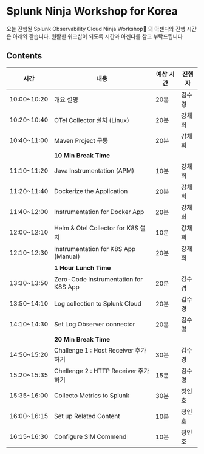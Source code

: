 # Splunk Ninja Workshop for Korea

오늘 진행될 Splunk Observability Cloud Ninja Workshop🥷 의 아젠다와 진행 시간은 아래와 같습니다.
원활한 워크샵이 되도록 시간과 아젠다를 참고 부탁드립니다

## Contents

| 시간        | 내용                                  | 예상 시간 | 진행자 |
| ----------- | ------------------------------------- | --------- | ------ |
| 10:00~10:20 | 개요 설명                             | 20분      | 김수경 |
| 10:20~10:40 | OTel Collector 설치 (Linux)           | 20분      | 강채희 |
| 10:40~11:00 | Maven Project 구동                    | 20분      | 강채희 |
|             | **10 Min Break Time**                 |
| 11:10~11:20 | Java Instrumentation (APM)            | 10분      | 강채희 |
| 11:20~11:40 | Dockerize the Application             | 20분      | 강채희 |
| 11:40~12:00 | Instrumentation for Docker App        | 20분      | 강채희 |
| 12:00~12:10 | Helm & Otel Collector for K8S 설치    | 10분      | 강채희 |
| 12:10~12:30 | Instrumentation for K8S App (Manual)  | 20분      | 강채희 |
|             | **1 Hour Lunch Time**                 |
| 13:30~13:50 | Zero-Code Instrumentation for K8S App | 20분      | 김수경 |
| 13:50~14:10 | Log collection to Splunk Cloud        | 20분      | 김수경 |
| 14:10~14:30 | Set Log Observer connector            | 20분      | 김수경 |
|             | **20 Min Break Time**                 |
| 14:50~15:20 | Challenge 1 : Host Receiver 추가하기  | 30분      | 김수경 |
| 15:20~15:35 | Chellenge 2 : HTTP Receiver 추가하기  | 15분      | 김수경 |
| 15:35~16:00 | Collecto Metrics to Splunk            | 30분      | 정인호 |
| 16:00~16:15 | Set up Related Content                | 10분      | 정인호 |
| 16:15~16:30 | Configure SIM Commend                 | 10분      | 정인호 |
